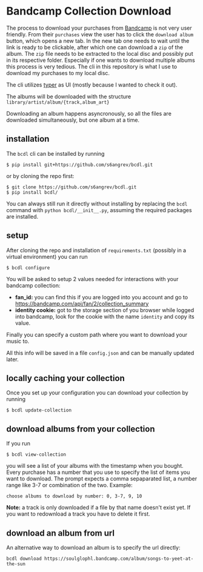 # Bandcamp Collection Download
The process to download your purchases from [Bandcamp](https://bandcamp.com) is not very user friendly.
From their `purchases` view the user has to click the `download album` button, which opens a new tab.
In the new tab one needs to wait until the link is ready to be clickable, after which one can download a `zip` of the album.
The `zip` file needs to be extracted to the local disc and possibly put in its respective folder.
Especially if one wants to download multiple albums this process is very tedious.
The cli in this repository is what I use to download my purchases to my local disc.

The cli utilizes [typer](https://typer.tiangolo.com) as UI (mostly because I wanted to check it out).

The albums will be downloaded with the structure
`library/artist/album/{track,album_art}`

Downloading an album happens asyncronously, so all the files are downloaded simultaneously, but one album at a time.

## installation
The `bcdl` cli can be installed by running
```
$ pip install git+https://github.com/s6angrev/bcdl.git
```
or by cloning the repo first:
```
$ git clone https://github.com/s6angrev/bcdl.git
$ pip install bcdl/
```
You can always still run it directly without installing by replacing the `bcdl` command with `python bcdl/__init__.py`, assuming the required packages are installed.

## setup
After cloning the repo and installation of `requirements.txt` (possibly in a virtual environment) you can run
```
$ bcdl configure
```
You will be asked to setup 2 values needed for interactions with your bandcamp collection:
* **fan_id:** you can find this if you are logged into you account and go to https://bandcamp.com/api/fan/2/collection_summary
* **identity cookie:** got to the storage section of you browser while logged into bandcamp, look for the cookie with the name `identity` and copy its value.

Finally you can specify a custom path where you want to download your music to.

All this info will be saved in a file `config.json` and can be manually updated later.

## locally caching your collection
Once you set up your configuration you can download your collection by running
```
$ bcdl update-collection
```

## download albums from your collection
If you run
```
$ bcdl view-collection
```
you will see a list of your albums with the timestamp when you bought.
Every purchase has a number that you use to specify the list of items you want to download.
The prompt expects a comma sepaparated list, a number range like 3-7 or combination of the two.
Example:
```
choose albums to download by number: 0, 3-7, 9, 10
```
**Note:** a track is only downloaded if a file by that name doesn't exist yet. If you want to redownload a track you have to delete it first.

## download an album from url
An alternative way to download an album is to specify the url directly:
```
bcdl download https://soulglophl.bandcamp.com/album/songs-to-yeet-at-the-sun
```
